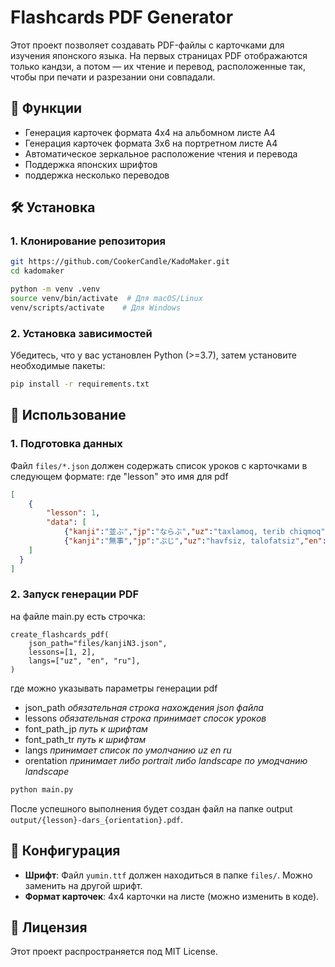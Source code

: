 # Flashcards PDF Generator

Этот проект позволяет создавать PDF-файлы с карточками для изучения японского языка. На первых страницах PDF отображаются только кандзи, а потом — их чтение и перевод, расположенные так, чтобы при печати и разрезании они совпадали.

## 📜 Функции
- Генерация карточек формата 4x4 на альбомном листе A4
- Генерация карточек формата 3x6 на портретном листе A4
- Автоматическое зеркальное расположение чтения и перевода
- Поддержка японских шрифтов
- поддержка несколько переводов

## 🛠 Установка
### 1. Клонирование репозитория
```sh
git https://github.com/CookerCandle/KadoMaker.git
cd kadomaker

python -m venv .venv
source venv/bin/activate  # Для macOS/Linux
venv/scripts/activate    # Для Windows
```

### 2. Установка зависимостей
Убедитесь, что у вас установлен Python (>=3.7), затем установите необходимые пакеты:
```sh
pip install -r requirements.txt
```

## 🚀 Использование
### 1. Подготовка данных
Файл `files/*.json` должен содержать список уроков с карточками в следующем формате: где "lesson" это имя для pdf
```json
[
    {
        "lesson": 1,
        "data": [
            {"kanji":"並ぶ","jp":"ならぶ","uz":"taxlamoq, terib chiqmoq","en":"to line up, stand in line","ru":"стоять в ряд"},
            {"kanji":"無事","jp":"ぶじ","uz":"havfsiz, talofatsiz","en":"safe, unharmed","ru":"безопасный, без происшествий"}
    ]
  }
]
```

### 2. Запуск генерации PDF
на файле main.py есть строчка:
```
create_flashcards_pdf(
    json_path="files/kanjiN3.json",
    lessons=[1, 2],
    langs=["uz", "en", "ru"],
)
```
где можно указывать параметры генерации pdf
- json_path *обязательная строка нахождения json файла*
- lessons *обязательная строка принимает спосок уроков*
- font_path_jp *путь к шрифтам*
- font_path_tr *путь к шрифтам*
- langs *принимает список по умолчанию uz en ru*
- orentation *принимает либо portrait либо landscape по умодчанию landscape*
```sh
python main.py 
```

После успешного выполнения будет создан файл на папке output `output/{lesson}-dars_{orientation}.pdf`.

## 📝 Конфигурация
- **Шрифт**: Файл `yumin.ttf` должен находиться в папке `files/`. Можно заменить на другой шрифт.
- **Формат карточек**: 4x4 карточки на листе (можно изменить в коде).

## 📄 Лицензия
Этот проект распространяется под MIT License.

